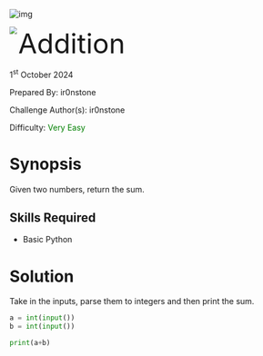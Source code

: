 ![img](../../../../../assets/htb.png)


<img src='../../../../../assets/logo.png' style='zoom: 80%;' align=left /> <font size='10'>Addition</font>

1<sup>st</sup> October 2024

Prepared By: ir0nstone

Challenge Author(s): ir0nstone

Difficulty: <font color='green'>Very Easy</font>

# Synopsis
Given two numbers, return the sum.

## Skills Required
* Basic Python

# Solution
Take in the inputs, parse them to integers and then print the sum.

```py
a = int(input())
b = int(input())

print(a+b)
```